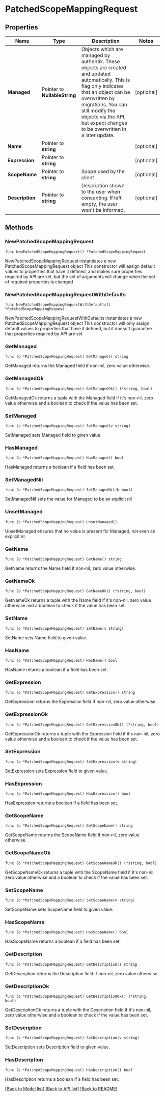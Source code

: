 # PatchedScopeMappingRequest

## Properties

Name | Type | Description | Notes
------------ | ------------- | ------------- | -------------
**Managed** | Pointer to **NullableString** | Objects which are managed by authentik. These objects are created and updated automatically. This is flag only indicates that an object can be overwritten by migrations. You can still modify the objects via the API, but expect changes to be overwritten in a later update. | [optional] 
**Name** | Pointer to **string** |  | [optional] 
**Expression** | Pointer to **string** |  | [optional] 
**ScopeName** | Pointer to **string** | Scope used by the client | [optional] 
**Description** | Pointer to **string** | Description shown to the user when consenting. If left empty, the user won&#39;t be informed. | [optional] 

## Methods

### NewPatchedScopeMappingRequest

`func NewPatchedScopeMappingRequest() *PatchedScopeMappingRequest`

NewPatchedScopeMappingRequest instantiates a new PatchedScopeMappingRequest object
This constructor will assign default values to properties that have it defined,
and makes sure properties required by API are set, but the set of arguments
will change when the set of required properties is changed

### NewPatchedScopeMappingRequestWithDefaults

`func NewPatchedScopeMappingRequestWithDefaults() *PatchedScopeMappingRequest`

NewPatchedScopeMappingRequestWithDefaults instantiates a new PatchedScopeMappingRequest object
This constructor will only assign default values to properties that have it defined,
but it doesn't guarantee that properties required by API are set

### GetManaged

`func (o *PatchedScopeMappingRequest) GetManaged() string`

GetManaged returns the Managed field if non-nil, zero value otherwise.

### GetManagedOk

`func (o *PatchedScopeMappingRequest) GetManagedOk() (*string, bool)`

GetManagedOk returns a tuple with the Managed field if it's non-nil, zero value otherwise
and a boolean to check if the value has been set.

### SetManaged

`func (o *PatchedScopeMappingRequest) SetManaged(v string)`

SetManaged sets Managed field to given value.

### HasManaged

`func (o *PatchedScopeMappingRequest) HasManaged() bool`

HasManaged returns a boolean if a field has been set.

### SetManagedNil

`func (o *PatchedScopeMappingRequest) SetManagedNil(b bool)`

 SetManagedNil sets the value for Managed to be an explicit nil

### UnsetManaged
`func (o *PatchedScopeMappingRequest) UnsetManaged()`

UnsetManaged ensures that no value is present for Managed, not even an explicit nil
### GetName

`func (o *PatchedScopeMappingRequest) GetName() string`

GetName returns the Name field if non-nil, zero value otherwise.

### GetNameOk

`func (o *PatchedScopeMappingRequest) GetNameOk() (*string, bool)`

GetNameOk returns a tuple with the Name field if it's non-nil, zero value otherwise
and a boolean to check if the value has been set.

### SetName

`func (o *PatchedScopeMappingRequest) SetName(v string)`

SetName sets Name field to given value.

### HasName

`func (o *PatchedScopeMappingRequest) HasName() bool`

HasName returns a boolean if a field has been set.

### GetExpression

`func (o *PatchedScopeMappingRequest) GetExpression() string`

GetExpression returns the Expression field if non-nil, zero value otherwise.

### GetExpressionOk

`func (o *PatchedScopeMappingRequest) GetExpressionOk() (*string, bool)`

GetExpressionOk returns a tuple with the Expression field if it's non-nil, zero value otherwise
and a boolean to check if the value has been set.

### SetExpression

`func (o *PatchedScopeMappingRequest) SetExpression(v string)`

SetExpression sets Expression field to given value.

### HasExpression

`func (o *PatchedScopeMappingRequest) HasExpression() bool`

HasExpression returns a boolean if a field has been set.

### GetScopeName

`func (o *PatchedScopeMappingRequest) GetScopeName() string`

GetScopeName returns the ScopeName field if non-nil, zero value otherwise.

### GetScopeNameOk

`func (o *PatchedScopeMappingRequest) GetScopeNameOk() (*string, bool)`

GetScopeNameOk returns a tuple with the ScopeName field if it's non-nil, zero value otherwise
and a boolean to check if the value has been set.

### SetScopeName

`func (o *PatchedScopeMappingRequest) SetScopeName(v string)`

SetScopeName sets ScopeName field to given value.

### HasScopeName

`func (o *PatchedScopeMappingRequest) HasScopeName() bool`

HasScopeName returns a boolean if a field has been set.

### GetDescription

`func (o *PatchedScopeMappingRequest) GetDescription() string`

GetDescription returns the Description field if non-nil, zero value otherwise.

### GetDescriptionOk

`func (o *PatchedScopeMappingRequest) GetDescriptionOk() (*string, bool)`

GetDescriptionOk returns a tuple with the Description field if it's non-nil, zero value otherwise
and a boolean to check if the value has been set.

### SetDescription

`func (o *PatchedScopeMappingRequest) SetDescription(v string)`

SetDescription sets Description field to given value.

### HasDescription

`func (o *PatchedScopeMappingRequest) HasDescription() bool`

HasDescription returns a boolean if a field has been set.


[[Back to Model list]](../README.md#documentation-for-models) [[Back to API list]](../README.md#documentation-for-api-endpoints) [[Back to README]](../README.md)


